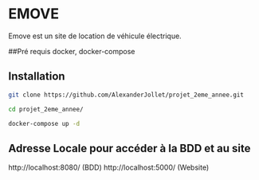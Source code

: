 # EMOVE

Emove est un site de location de véhicule électrique.

##Pré requis
docker, docker-compose

## Installation

```bash
git clone https://github.com/AlexanderJollet/projet_2eme_annee.git
```
```bash
cd projet_2eme_annee/
```
```bash
docker-compose up -d
```

## Adresse Locale pour accéder à la BDD et au site 

http://localhost:8080/ (BDD)
http://localhost:5000/ (Website)
